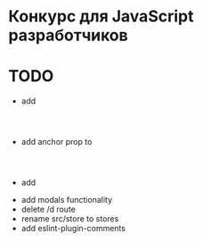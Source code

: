 # Конкурс для JavaScript разработчиков

# TODO

* add <Header level="1" />
* add anchor prop to <Header />
* add <Blockquote />
* add modals functionality
* delete /d route
* rename src/store to stores
* add eslint-plugin-comments
